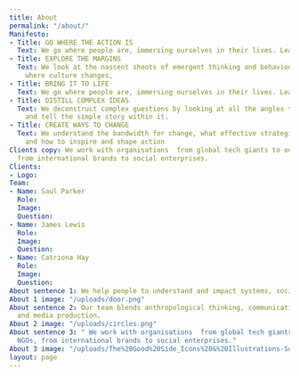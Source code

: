 ```yaml
---
title: About
permalink: "/about/"
Manifesto:
- Title: GO WHERE THE ACTION IS
  Text: We go where people are, immersing ourselves in their lives. Learning by doing.
- Title: EXPLORE THE MARGINS
  Text: We look at the nascent shoots of emergent thinking and behaviour. Exploring
    where culture changes,
- Title: BRING IT TO LIFE
  Text: We go where people are, immersing ourselves in their lives. Learning by doing.
- Title: DISTILL COMPLEX IDEAS
  Text: We deconstruct complex questions by looking at all the angles to discover
    and tell the simple story within it.
- Title: CREATE WAYS TO CHANGE
  Text: We understand the bandwidth for change, what effective strategies require
    and how to inspire and shape action
Clients copy: We work with organisations  from global tech giants to one woman NGOs,
  from international brands to social enterprises.
Clients:
- Logo: 
Team:
- Name: Saul Parker
  Role: 
  Image: 
  Question: 
- Name: James Lewis
  Role: 
  Image: 
  Question: 
- Name: Catriona Hay
  Role: 
  Image: 
  Question: 
About sentence 1: We help people to understand and impact systems, society and culture.
About 1 image: "/uploads/door.png"
About sentence 2: Our team blends anthropological thinking, communications expertise
  and media production.
About 2 image: "/uploads/circles.png"
About sentence 3: " We work with organisations  from global tech giants to one woman
  NGOs, from international brands to social enterprises."
About 3 image: "/uploads/The%20Good%20Side_Icons%20&%20Illustrations-Sunset-01.png"
layout: page
---
```


